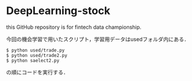 # DeepLearning-stock

this GitHub repository is for fintech data championship.

今回の機会学習で用いたスクリプト，学習用データはusedフォルダ内にある．

```
$ python used/trade.py
$ python used/trade2.py
$ python saelect2.py
```

の順にコードを実行する．
